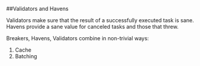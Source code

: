 ##Validators and Havens

Validators make sure that the result of a successfully executed task is sane.  
Havens provide a sane value for canceled tasks and those that threw.  

Breakers, Havens, Validators combine in non-trivial ways:  
1) Cache  
2) Batching  


